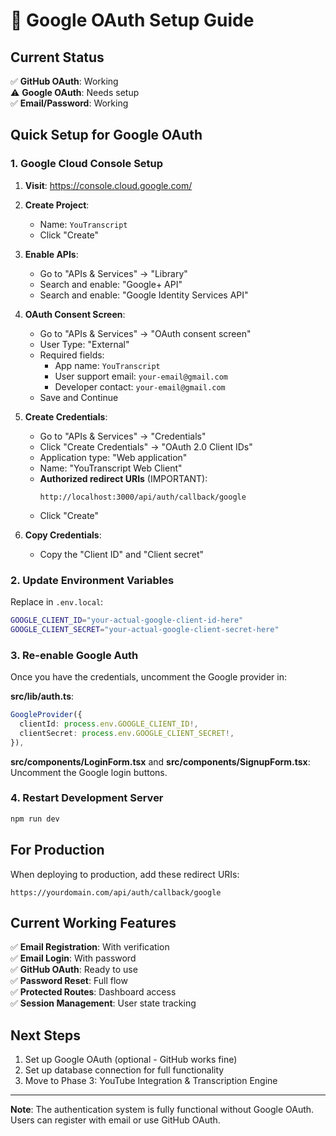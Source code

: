 # 🔐 Google OAuth Setup Guide

## Current Status
✅ **GitHub OAuth**: Working  
⚠️ **Google OAuth**: Needs setup  
✅ **Email/Password**: Working  

## Quick Setup for Google OAuth

### 1. Google Cloud Console Setup

1. **Visit**: https://console.cloud.google.com/
2. **Create Project**:
   - Name: `YouTranscript`
   - Click "Create"

3. **Enable APIs**:
   - Go to "APIs & Services" → "Library"
   - Search and enable: "Google+ API"
   - Search and enable: "Google Identity Services API"

4. **OAuth Consent Screen**:
   - Go to "APIs & Services" → "OAuth consent screen"
   - User Type: "External"
   - Required fields:
     - App name: `YouTranscript`
     - User support email: `your-email@gmail.com`
     - Developer contact: `your-email@gmail.com`
   - Save and Continue

5. **Create Credentials**:
   - Go to "APIs & Services" → "Credentials"
   - Click "Create Credentials" → "OAuth 2.0 Client IDs"
   - Application type: "Web application"
   - Name: "YouTranscript Web Client"
   - **Authorized redirect URIs** (IMPORTANT):
     ```
     http://localhost:3000/api/auth/callback/google
     ```
   - Click "Create"

6. **Copy Credentials**:
   - Copy the "Client ID" and "Client secret"

### 2. Update Environment Variables

Replace in `.env.local`:
```bash
GOOGLE_CLIENT_ID="your-actual-google-client-id-here"
GOOGLE_CLIENT_SECRET="your-actual-google-client-secret-here"
```

### 3. Re-enable Google Auth

Once you have the credentials, uncomment the Google provider in:

**src/lib/auth.ts**:
```typescript
GoogleProvider({
  clientId: process.env.GOOGLE_CLIENT_ID!,
  clientSecret: process.env.GOOGLE_CLIENT_SECRET!,
}),
```

**src/components/LoginForm.tsx** and **src/components/SignupForm.tsx**:
Uncomment the Google login buttons.

### 4. Restart Development Server

```bash
npm run dev
```

## For Production

When deploying to production, add these redirect URIs:
```
https://yourdomain.com/api/auth/callback/google
```

## Current Working Features

✅ **Email Registration**: With verification  
✅ **Email Login**: With password  
✅ **GitHub OAuth**: Ready to use  
✅ **Password Reset**: Full flow  
✅ **Protected Routes**: Dashboard access  
✅ **Session Management**: User state tracking  

## Next Steps

1. Set up Google OAuth (optional - GitHub works fine)
2. Set up database connection for full functionality
3. Move to Phase 3: YouTube Integration & Transcription Engine

---

**Note**: The authentication system is fully functional without Google OAuth. Users can register with email or use GitHub OAuth.
